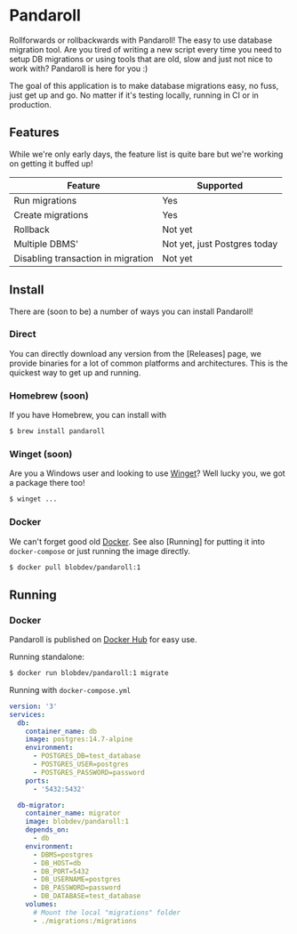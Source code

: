 # Pandaroll

Rollforwards or rollbackwards with Pandaroll! The easy to use database migration tool. Are you tired of writing a new script every time you need to setup DB migrations or using tools that are old, slow and just not nice to work with? Pandaroll is here for you :)

The goal of this application is to make database migrations easy, no fuss, just get up and go. No matter if it's testing locally, running in CI or in production.

## Features

While we're only early days, the feature list is quite bare but we're working on getting it buffed up!

| Feature                            | Supported                    |
|------------------------------------|------------------------------|
| Run migrations                     | Yes                          |
| Create migrations                  | Yes                          |
| Rollback                           | Not yet                      |
| Multiple DBMS'                     | Not yet, just Postgres today |
| Disabling transaction in migration | Not yet                      |

## Install

There are (soon to be) a number of ways you can install Pandaroll!

### Direct

You can directly download any version from the [Releases] page, we provide binaries for a lot of common platforms and architectures. This is the quickest way to get up and running.

### Homebrew (soon)

If you have Homebrew, you can install with

```bash
$ brew install pandaroll
```

### Winget (soon)

Are you a Windows user and looking to use [Winget]()? Well lucky you, we got a package there too!

```bash
$ winget ...
```

### Docker

We can't forget good old [Docker](). See also [Running] for putting it into `docker-compose` or just running the image directly.

```bash
$ docker pull blobdev/pandaroll:1
```

## Running

### Docker

Pandaroll is published on [Docker Hub](https://hub.docker.com/r/blobdev/pandaroll) for easy use.

Running standalone:

```bash
$ docker run blobdev/pandaroll:1 migrate
```

Running with `docker-compose.yml`

```yml
version: '3'
services:
  db:
    container_name: db
    image: postgres:14.7-alpine
    environment:
      - POSTGRES_DB=test_database
      - POSTGRES_USER=postgres
      - POSTGRES_PASSWORD=password
    ports:
      - '5432:5432'

  db-migrator:
    container_name: migrator
    image: blobdev/pandaroll:1
    depends_on:
      - db
    environment:
      - DBMS=postgres
      - DB_HOST=db
      - DB_PORT=5432
      - DB_USERNAME=postgres
      - DB_PASSWORD=password
      - DB_DATABASE=test_database
    volumes:
      # Mount the local "migrations" folder
      - ./migrations:/migrations
```
